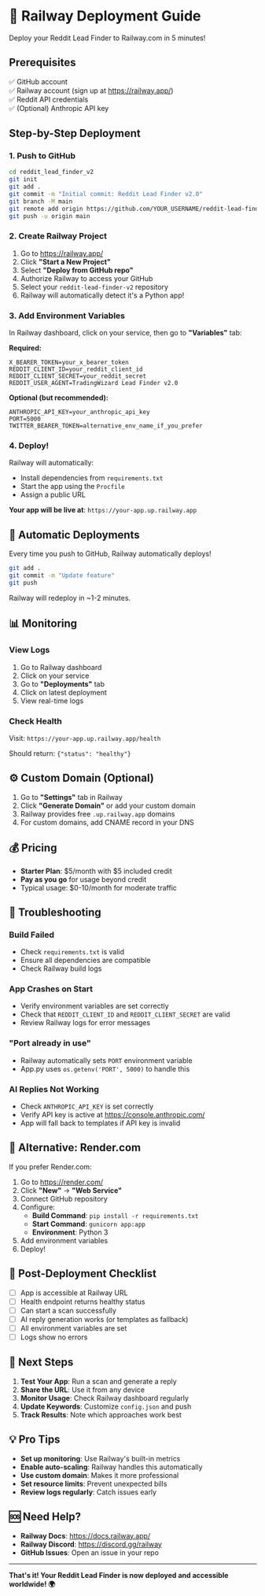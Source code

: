 # 🚄 Railway Deployment Guide

Deploy your Reddit Lead Finder to Railway.com in 5 minutes!

## Prerequisites

✅ GitHub account  
✅ Railway account (sign up at https://railway.app/)  
✅ Reddit API credentials  
✅ (Optional) Anthropic API key  

## Step-by-Step Deployment

### 1. Push to GitHub

```bash
cd reddit_lead_finder_v2
git init
git add .
git commit -m "Initial commit: Reddit Lead Finder v2.0"
git branch -M main
git remote add origin https://github.com/YOUR_USERNAME/reddit-lead-finder-v2.git
git push -u origin main
```

### 2. Create Railway Project

1. Go to https://railway.app/
2. Click **"Start a New Project"**
3. Select **"Deploy from GitHub repo"**
4. Authorize Railway to access your GitHub
5. Select your `reddit-lead-finder-v2` repository
6. Railway will automatically detect it's a Python app!

### 3. Add Environment Variables

In Railway dashboard, click on your service, then go to **"Variables"** tab:

**Required:**
```
X_BEARER_TOKEN=your_x_bearer_token
REDDIT_CLIENT_ID=your_reddit_client_id
REDDIT_CLIENT_SECRET=your_reddit_secret
REDDIT_USER_AGENT=TradingWizard Lead Finder v2.0
```

**Optional (but recommended):**
```
ANTHROPIC_API_KEY=your_anthropic_api_key
PORT=5000
TWITTER_BEARER_TOKEN=alternative_env_name_if_you_prefer
```

### 4. Deploy!

Railway will automatically:
- Install dependencies from `requirements.txt`
- Start the app using the `Procfile`
- Assign a public URL

**Your app will be live at**: `https://your-app.up.railway.app`

## 🔄 Automatic Deployments

Every time you push to GitHub, Railway automatically deploys!

```bash
git add .
git commit -m "Update feature"
git push
```

Railway will redeploy in ~1-2 minutes.

## 📊 Monitoring

### View Logs
1. Go to Railway dashboard
2. Click on your service
3. Go to **"Deployments"** tab
4. Click on latest deployment
5. View real-time logs

### Check Health
Visit: `https://your-app.up.railway.app/health`

Should return: `{"status": "healthy"}`

## ⚙️ Custom Domain (Optional)

1. Go to **"Settings"** tab in Railway
2. Click **"Generate Domain"** or add your custom domain
3. Railway provides free `.up.railway.app` domains
4. For custom domains, add CNAME record in your DNS

## 💰 Pricing

- **Starter Plan**: $5/month with $5 included credit
- **Pay as you go** for usage beyond credit
- Typical usage: $0-10/month for moderate traffic

## 🔧 Troubleshooting

### Build Failed
- Check `requirements.txt` is valid
- Ensure all dependencies are compatible
- Check Railway build logs

### App Crashes on Start
- Verify environment variables are set correctly
- Check that `REDDIT_CLIENT_ID` and `REDDIT_CLIENT_SECRET` are valid
- Review Railway logs for error messages

### "Port already in use"
- Railway automatically sets `PORT` environment variable
- App.py uses `os.getenv('PORT', 5000)` to handle this

### AI Replies Not Working
- Check `ANTHROPIC_API_KEY` is set correctly
- Verify API key is active at https://console.anthropic.com/
- App will fall back to templates if API key is invalid

## 🚀 Alternative: Render.com

If you prefer Render.com:

1. Go to https://render.com/
2. Click **"New"** → **"Web Service"**
3. Connect GitHub repository
4. Configure:
   - **Build Command**: `pip install -r requirements.txt`
   - **Start Command**: `gunicorn app:app`
   - **Environment**: Python 3
5. Add environment variables
6. Deploy!

## 📝 Post-Deployment Checklist

- [ ] App is accessible at Railway URL
- [ ] Health endpoint returns healthy status
- [ ] Can start a scan successfully
- [ ] AI reply generation works (or templates as fallback)
- [ ] All environment variables are set
- [ ] Logs show no errors

## 🎯 Next Steps

1. **Test Your App**: Run a scan and generate a reply
2. **Share the URL**: Use it from any device
3. **Monitor Usage**: Check Railway dashboard regularly
4. **Update Keywords**: Customize `config.json` and push
5. **Track Results**: Note which approaches work best

## 💡 Pro Tips

- **Set up monitoring**: Use Railway's built-in metrics
- **Enable auto-scaling**: Railway handles this automatically
- **Use custom domain**: Makes it more professional
- **Set resource limits**: Prevent unexpected bills
- **Review logs regularly**: Catch issues early

## 🆘 Need Help?

- **Railway Docs**: https://docs.railway.app/
- **Railway Discord**: https://discord.gg/railway
- **GitHub Issues**: Open an issue in your repo

---

**That's it! Your Reddit Lead Finder is now deployed and accessible worldwide! 🌍**
